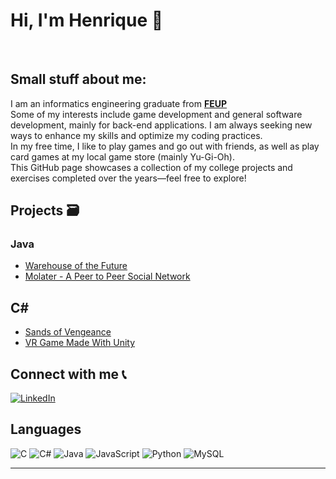 # Hi, I'm Henrique  👋
<p><br />   
    </p>


## Small stuff about me:
I am an informatics engineering graduate from [**FEUP**][website] <br>
Some of my interests include game development and general software development, mainly for back-end applications. I am always seeking new ways to enhance my skills and optimize my coding practices.<br>
In my free time, I like to play games and go out with friends, as well as play card games at my local game store (mainly Yu-Gi-Oh).<br>
This GitHub page showcases a collection of my college projects and exercises completed over the years—feel free to explore!

## Projects 🗃

### Java
-   [Warehouse of the Future](https://github.com/softeng-feup/ds-meic2)
-   [Molater - A Peer to Peer Social Network](https://github.com/TheZambi/SDLE-FEUP)


## C#

-   [Sands of Vengeance](https://github.com/GoncaloPascoal/ddjd-fp)
-   [VR Game Made With Unity](https://github.com/rfontao/FEUP-RVA-VR)

## Connect with me 📞

[![LinkedIn](https://img.shields.io/badge/LinkedIn-0077B5?style=for-the-badge&logo=linkedin&logoColor=white)](https://www.linkedin.com/in/henrique-ribeiro-665328222/)

## Languages
![C](https://img.shields.io/badge/c-%2300599C.svg?style=for-the-badge&logo=c&logoColor=white)
![C#](https://img.shields.io/badge/c%23-%23239120.svg?style=for-the-badge&logo=c-sharp&logoColor=white)
![Java](https://img.shields.io/badge/java-%23ED8B00.svg?style=for-the-badge&logo=openjdk&logoColor=white)
![JavaScript](https://img.shields.io/badge/javascript-%23323330.svg?style=for-the-badge&logo=javascript&logoColor=%23F7DF1E)
![Python](https://img.shields.io/badge/python-3670A0?style=for-the-badge&logo=python&logoColor=ffdd54)
![MySQL](https://img.shields.io/badge/mysql-%2300f.svg?style=for-the-badge&logo=mysql&logoColor=white)


---

<br />

</details>


</details>

[website]: https://sigarra.up.pt/feup/pt/web_page.inicial
[linkedin]: https://www.linkedin.com/in/lu%C3%ADs-ferreira-450413214/
